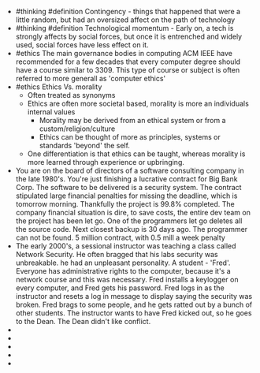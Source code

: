 - #thinking #definition Contingency - things that happened that were a little random, but had an oversized affect on the path of technology
- #thinking #definition Technological momentum - Early on, a tech is strongly affects by social forces, but once it is entrenched and widely used, social forces have less effect on it.
- #ethics The main governance bodies in computing ACM IEEE have recommended for a few decades that every computer degree should have a course similar to 3309.  This type of course or subject is often referred to more generall as 'computer ethics'
- #ethics Ethics Vs. morality
	- Often treated as synonyms
	- Ethics are often more societal based, morality is more an individuals internal values
		- Morality may be derived from an ethical system or from a custom/religion/culture
		- Ethics can be thought of more as principles, systems or standards 'beyond' the self.
	- One differentiation is that ethics can be taught, whereas morality is more learned through experience or upbringing.
- You are on the board of directors of a software consulting company in the late 1980's.  You're just finishing a lucrative contract for Big Bank Corp.  The software to be delivered is a security system.  The contract stipulated large financial penalties for missing the deadline, which is tomorrow morning.  Thankfully the project is 99.8% completed. The company financial situation is dire, to save costs, the entire dev team on the project has been let go.  One of the programmers let go deletes all the source code.  Next closest backup is 30 days ago.   The programmer can not be found.  5 million contract, with 0.5 mill a week penalty
- The early 2000's, a sessional instructor was teaching a class called Network Security.  He often bragged that his labs security was unbreakable.  he had an unpleasant personality.  A student - 'Fred'.  Everyone has administrative rights to the computer, because it's a network course and this was necessary.  Fred installs a keylogger on every computer, and Fred gets his password.  Fred logs in as the instructor and resets a log in message to display saying the security was broken.  Fred brags to some people, and he gets ratted out by a bunch of other students.  The instructor wants to have Fred kicked out, so he goes to the Dean.  The Dean didn't like conflict.
-
-
-
-
-